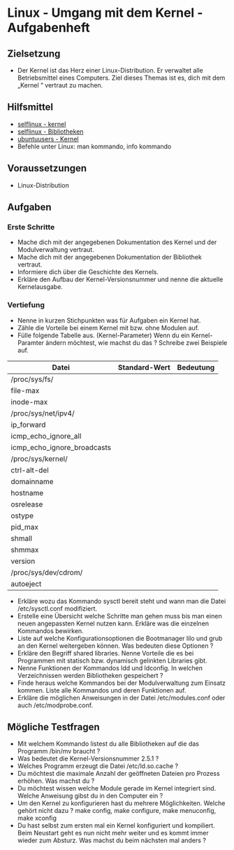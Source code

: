 # Linux - Umgang mit dem Kernel - Aufgabenheft

## Zielsetzung

* Der Kernel ist das Herz einer Linux-Distribution. Er verwaltet alle Betriebsmittel eines Computers. Ziel dieses Themas ist es, dich mit dem „Kernel “ vertraut zu machen.


## Hilfsmittel

* [selflinux - kernel](http://www.selflinux.org/selflinux/html/kernel.html)
* [selflinux - Bibliotheken](http://www.selflinux.org/selflinux/html/bibliotheken.html)
* [ubuntuusers - Kernel](https://wiki.ubuntuusers.de/Kernel/)
* Befehle unter Linux: man kommando, info kommando


## Voraussetzungen

* Linux-Distribution


## Aufgaben

### Erste Schritte

* Mache dich mit der angegebenen Dokumentation des Kernel und der Modulverwaltung vertraut.
* Mache dich mit der angegebenen Dokumentation der Bibliothek vertraut.
* Informiere dich über die Geschichte des Kernels.
* Erkläre den Aufbau der Kernel-Versionsnummer und nenne die aktuelle Kernelausgabe.

### Vertiefung

* Nenne in kurzen Stichpunkten was für Aufgaben ein Kernel hat.
* Zähle die Vorteile bei einem Kernel mit bzw. ohne Modulen auf.
* Fülle folgende Tabelle aus. (Kernel-Parameter) Wenn du ein Kernel-Paramter ändern möchtest, wie machst du das ? Schreibe zwei Beispiele auf.

 Datei                      | Standard-Wert | Bedeutung
----------------------------|---------------|----------
/proc/sys/fs/               |               |
file-max                    |               |
inode-max                   |               |
/proc/sys/net/ipv4/         |               |
ip_forward                  |               |
icmp_echo_ignore_all        |               |
icmp_echo_ignore_broadcasts |               |
/proc/sys/kernel/           |               |
ctrl-alt-del                |               |
domainname                  |               |
hostname                    |               |
osrelease                   |               |
ostype                      |               |
pid_max                     |               |
shmall                      |               |
shmmax                      |               |
version                     |               |
/proc/sys/dev/cdrom/        |               |
autoeject                   |               |

* Erkläre wozu das Kommando sysctl bereit steht und wann man die Datei /etc/sysctl.conf modifiziert.
* Erstelle eine Übersicht welche Schritte man gehen muss bis man einen neuen angepassten Kernel nutzen kann. Erkläre was die einzelnen Kommandos bewirken.
* Liste auf welche Konfigurationsoptionen die Bootmanager lilo und grub an den Kernel weitergeben können. Was bedeuten diese Optionen ?
* Erkläre den Begriff shared libraries. Nenne Vorteile die es bei Programmen mit statisch bzw. dynamisch gelinkten Libraries gibt.
* Nenne Funktionen der Kommandos ldd und ldconfig. In welchen Verzeichnissen werden Bibliotheken gespeichert ?
* Finde heraus welche Kommandos bei der Modulverwaltung zum Einsatz kommen. Liste alle Kommandos und deren Funktionen auf.
* Erkläre die möglichen Anweisungen in der Datei /etc/modules.conf oder auch /etc/modprobe.conf. 


## Mögliche Testfragen

* Mit welchem Kommando listest du alle Bibliotheken auf die das Programm /bin/mv braucht ?
* Was bedeutet die Kernel-Versionsnummer 2.5.1 ?
* Welches Programm erzeugt die Datei /etc/ld.so.cache ?
* Du möchtest die maximale Anzahl der geöffneten Dateien pro Prozess erhöhen. Was machst du ?
* Du möchtest wissen welche Module gerade im Kernel integriert sind. Welche Anweisung gibst du in den Computer ein ?
* Um den Kernel zu konfigurieren hast du mehrere Möglichkeiten. Welche gehört nicht dazu ? make config, make configure, make menuconfig, make xconfig
* Du hast selbst zum ersten mal ein Kernel konfiguriert und kompiliert. Beim Neustart geht es nun nicht mehr weiter und es kommt immer wieder zum Absturz. Was machst du beim nächsten mal anders ?



